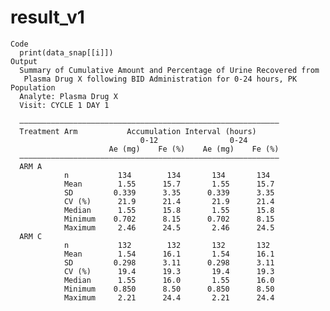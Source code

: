 # result_v1

    Code
      print(data_snap[[i]])
    Output
      Summary of Cumulative Amount and Percentage of Urine Recovered from
       Plasma Drug X following BID Administration for 0-24 hours, PK Population
      Analyte: Plasma Drug X 
      Visit: CYCLE 1 DAY 1
      
      ——————————————————————————————————————————————————————————
      Treatment Arm           Accumulation Interval (hours)     
                                 0-12                0-24       
                          Ae (mg)    Fe (%)    Ae (mg)    Fe (%)
      ——————————————————————————————————————————————————————————
      ARM A                                                     
                n           134        134       134       134  
                Mean        1.55      15.7       1.55      15.7 
                SD         0.339      3.35      0.339      3.35 
                CV (%)      21.9      21.4       21.9      21.4 
                Median      1.55      15.8       1.55      15.8 
                Minimum    0.702      8.15      0.702      8.15 
                Maximum     2.46      24.5       2.46      24.5 
      ARM C                                                     
                n           132        132       132       132  
                Mean        1.54      16.1       1.54      16.1 
                SD         0.298      3.11      0.298      3.11 
                CV (%)      19.4      19.3       19.4      19.3 
                Median      1.55      16.0       1.55      16.0 
                Minimum    0.850      8.50      0.850      8.50 
                Maximum     2.21      24.4       2.21      24.4 

